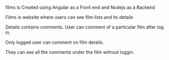 films is Created using Angular as a Front end and Nodejs as a Backend

Films is website where users can see film lists and its details

Details contains comments. User can comment of a particular film after log in.

Only logged user can comment on film details.

They can see all the comments under the film without loggin.
